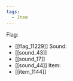 ```yaml
---
tags:
  - Item
---
```

Flag:
- [[flag_11229]]
Sound:
- [[sound_43]]
- [[sound_17]]
- [[sound_44]]
Item:
- [[item_1144]]
